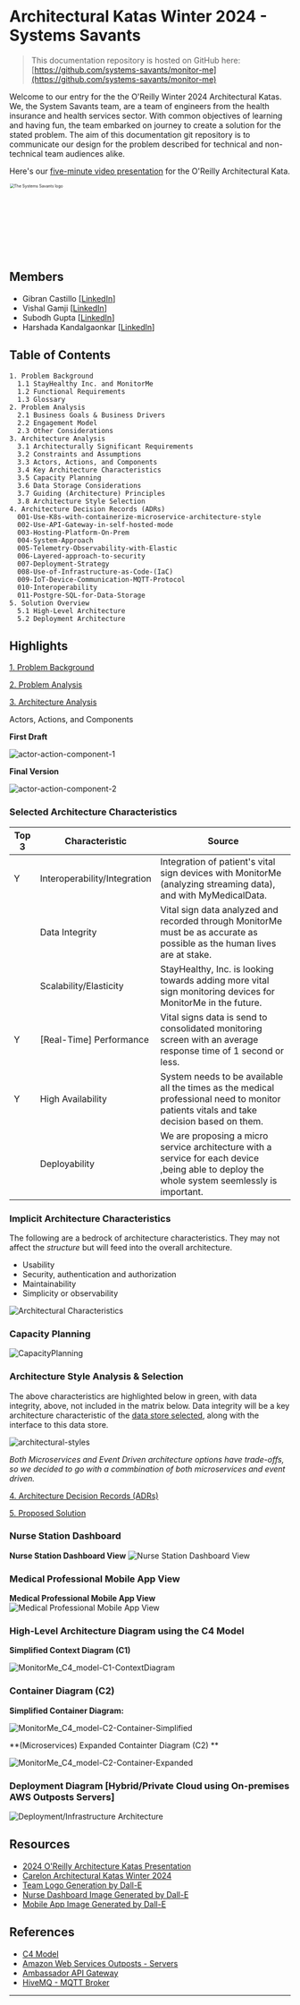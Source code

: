 # Architectural Katas Winter 2024 - Systems Savants

<!-- <img src="assets/images/gold-medal.png" width="150" height="150"/> **1st Place Winners of the O'Reilly Architecture Katas Winter 2024** -->

> This documentation repository is hosted on GitHub here: [https://github.com/systems-savants/monitor-me](https://github.com/systems-savants/monitor-me)

Welcome to our entry for the the O'Reilly Winter 2024 Architectural Katas. We, the System Savants team, are a team of engineers from the health insurance and health services sector. With common objectives of learning and having fun, the team embarked on journey to create a solution for the stated problem. The aim of this documentation git repository is to communicate our design for the problem described for technical and non-technical team audiences alike.

Here's our [five-minute video presentation](https://www.linkedin.com/in/vishalgamji/) for the O'Reilly Architectural Kata.


<img src="assets/images/syst_savants_logo.png" alt="The Systems Savants logo" style="zoom:50%;" height="250" width="250" />

## Members
- Gibran Castillo [[LinkedIn](https://www.linkedin.com/in/gibran-castillo/)]
- Vishal Gamji [[LinkedIn](https://www.linkedin.com/in/vishalgamji/)]
- Subodh Gupta [[LinkedIn](https://www.linkedin.com/in/pending/)]
- Harshada Kandalgaonkar [[LinkedIn](https://www.linkedin.com/in/harshada-kandalgaonkar/)]


## Table of Contents 
```
1. Problem Background
  1.1 StayHealthy Inc. and MonitorMe
  1.2 Functional Requirements
  1.3 Glossary 
2. Problem Analysis
  2.1 Business Goals & Business Drivers
  2.2 Engagement Model
  2.3 Other Considerations
3. Architecture Analysis
  3.1 Architecturally Significant Requirements
  3.2 Constraints and Assumptions
  3.3 Actors, Actions, and Components
  3.4 Key Architecture Characteristics
  3.5 Capacity Planning
  3.6 Data Storage Considerations
  3.7 Guiding (Architecture) Principles
  3.8 Architecture Style Selection
4. Architecture Decision Records (ADRs)
  001-Use-K8s-with-containerize-microservice-architecture-style
  002-Use-API-Gateway-in-self-hosted-mode
  003-Hosting-Platform-On-Prem
  004-System-Approach
  005-Telemetry-Observability-with-Elastic
  006-Layered-approach-to-security
  007-Deployment-Strategy
  008-Use-of-Infrastructure-as-Code-(IaC)
  009-IoT-Device-Communication-MQTT-Protocol
  010-Interoperability
  011-Postgre-SQL-for-Data-Storage
5. Solution Overview
  5.1 High-Level Architecture
  5.2 Deployment Architecture

```

## Highlights

[1. Problem Background](1.%20Problem%20Background/README.md)

[2. Problem Analysis](2.%20Problem%20Analysis/README.md)

[3. Architecture Analysis](3.%20Architecture%20Analysis/README.md)


Actors, Actions, and Components

**First Draft**

![actor-action-component-1](assets/images/actor-action-component-1.png)


**Final Version**

![actor-action-component-2](assets/images/actor-action-component-2.png)


### Selected Architecture Characteristics

| Top 3 | Characteristic               | Source                                                       |
| ----- | ---------------------------- | ------------------------------------------------------------ |
| Y     | Interoperability/Integration | Integration of patient's vital sign devices with MonitorMe (analyzing streaming data), and with MyMedicalData. |
|       | Data Integrity               | Vital sign data analyzed and recorded through MonitorMe must be as accurate as possible as the human lives are at stake. |
|       | Scalability/Elasticity       | StayHealthy, Inc. is looking towards adding more vital sign monitoring devices for MonitorMe in the future. |
| Y     | [Real-Time] Performance      | Vital signs data is send to consolidated monitoring screen with an average response time of 1 second or less. |
| Y     | High Availability            | System needs to be available all the times as the medical professional need to monitor patients vitals and take decision based on them. |
|       | Deployability                | We are proposing a micro service architecture with a service for each device ,being able to deploy the whole system seemlessly is important. |

### Implicit Architecture Characteristics

The following are a bedrock of architecture characteristics. They may not affect the *structure* but will feed into the overall architecture.

- Usability
- Security, authentication and authorization
- Maintainability
- Simplicity or observability

![Architectural Characteristics](assets/images/Architectural-characteristics-WS.png)


### Capacity Planning

![CapacityPlanning](assets/images/CapacityPlanningData.png)


### Architecture Style Analysis & Selection

The above characteristics are highlighted below in green, with data integrity, above, not included in the matrix below. Data integrity will be a key architecture characteristic of the [data store selected](DataStore.md), along with the interface to this data store.

![architectural-styles](assets/images/architectural-styles-MonitorMe.png)


*Both Microservices and Event Driven architecture options have trade-offs, so we decided to go with a commbination of both microservices and event driven.*

[4. Architecture Decision Records (ADRs)](/4.%20Architecture%20Decision%20Records/README.md) 

[5. Proposed Solution](3.%20Architecture%20Analysis/README.md) 


### Nurse Station Dashboard

**Nurse Station Dashboard View**
![Nurse Station Dashboard View](assets/images/Dashboard.webp)


### Medical Professional Mobile App View

**Medical Professional Mobile App View**
![Medical Professional Mobile App View](assets/images/MobileApp.webp)


### High-Level Architecture Diagram using the C4 Model

**Simplified Context Diagram (C1)**

![MonitorMe_C4_model-C1-ContextDiagram](assets/Diagrams/MonitorMe_C4_model-C1-ContextDiagram.png)

### Container Diagram (C2)

**Simplified Container Diagram:**

![MonitorMe_C4_model-C2-Container-Simplified](assets/Diagrams/MonitorMe_C4_model-C2-Container-Simplified.png)


**(Microservices) Expanded Containter Diagram (C2) **

![MonitorMe_C4_model-C2-Container-Expanded](assets/Diagrams/MonitorMe_C4_model-C2-Container-Expanded.png)



### Deployment Diagram [Hybrid/Private Cloud using On-premises AWS Outposts Servers]

![Deployment/Infrastructure Architecture](assets/Diagrams/MonitorMe_Deployment_Diagram.png)



## Resources <a href='#' id='resources'></a>

- [2024 O'Reilly Architecture Katas Presentation](assets/docs/2024_oreilly_architectural_katas.pdf)
- [Carelon Architectural Katas Winter 2024](assets/docs/Architectual-Katas-Winter-2024.pdf)
- [Team Logo Generation by Dall-E](https://openai.com/dall-e-2)
- [Nurse Dashboard Image Generated by Dall-E](https://openai.com/dall-e-2)
- [Mobile App Image Generated by Dall-E](https://openai.com/dall-e-2)

## References

- [C4 Model](https://c4model.com/)
- [Amazon Web Services Outposts - Servers](https://aws.amazon.com/outposts/servers/?nc=sn&loc=3)
- [Ambassador API Gateway](https://www.getambassador.io/)
- [HiveMQ - MQTT Broker](https://www.hivemq.com/info/mqtt-broker)


---
